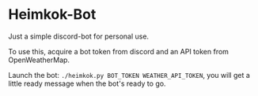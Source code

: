 # Heimkok-Bot
Just a simple discord-bot for personal use.

To use this, acquire a bot token from discord and an API token from OpenWeatherMap.

Launch the bot: `./heimkok.py BOT_TOKEN WEATHER_API_TOKEN`, you will get a little ready message when the bot's ready to go. 
